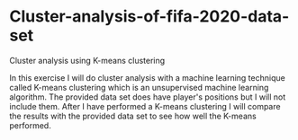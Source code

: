 # Cluster-analysis-of-fifa-2020-data-set
Cluster analysis using K-means clustering

In this exercise I will do cluster analysis with a machine learning technique called K-means clustering which is an unsupervised machine learning algorithm. The provided data set does have player's positions but I will not include them. After I have performed a K-means clustering I will compare the results with the provided data set to see how well the K-means performed.
